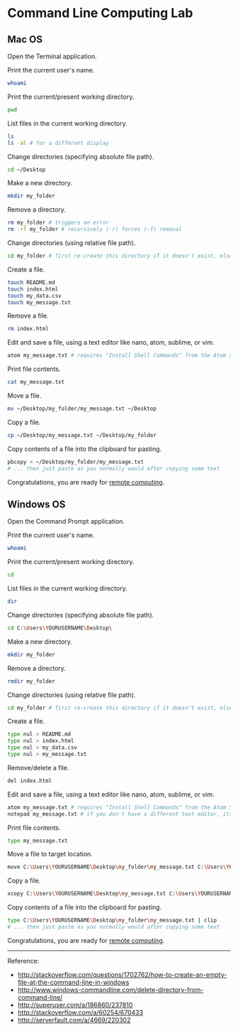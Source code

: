 # Command Line Computing Lab

## Mac OS

Open the Terminal application.

Print the current user's name.

```` sh
whoami
````

Print the current/present working directory.

```` sh
pwd
````

List files in the current working directory.

```` sh
ls
ls -al # for a different display
````

Change directories (specifying absolute file path).

```` sh
cd ~/Desktop
````

Make a new directory.

```` sh
mkdir my_folder
````

Remove a directory.

```` sh
rm my_folder # triggers an error
rm -rf my_folder # recursively (-r) forces (-f) removal
````

Change directories (using relative file path).

```` sh
cd my_folder # first re-create this directory if it doesn't exist, else this will trigger an error
````

Create a file.

```` sh
touch README.md
touch index.html
touch my_data.csv
touch my_message.txt
````

Remove a file.

```` sh
rm index.html
````

Edit and save a file, using a text editor like nano, atom, sublime, or vim.

```` sh
atom my_message.txt # requires "Install Shell Commands" from the Atom Settings
````

Print file contents.

```` sh
cat my_message.txt
````

Move a file.

```` sh
mv ~/Desktop/my_folder/my_message.txt ~/Desktop
````

Copy a file.

```` sh
cp ~/Desktop/my_message.txt ~/Desktop/my_folder
````

Copy contents of a file into the clipboard for pasting.

```` sh
pbcopy < ~/Desktop/my_folder/my_message.txt
# ... then just paste as you normally would after copying some text
````

Congratulations, you are ready for [remote computing](/assignments/lab/network-computing.md).





























## Windows OS

Open the Command Prompt application.

Print the current user's name.

```` sh
whoami
````

Print the current/present working directory.

```` sh
cd
````

List files in the current working directory.

```` sh
dir
````

Change directories (specifying absolute file path).

```` sh
cd C:\Users\YOURUSERNAME\Desktop\
````

Make a new directory.

```` sh
mkdir my_folder
````

Remove a directory.

```` sh
rmdir my_folder
````

Change directories (using relative file path).

```` sh
cd my_folder # first re-create this directory if it doesn't exist, else this will trigger an error
````

Create a file.

```` sh
type nul > README.md
type nul > index.html
type nul > my_data.csv
type nul > my_message.txt
````

Remove/delete a file.

```` sh
del index.html
````

Edit and save a file, using a text editor like nano, atom, sublime, or vim.

```` sh
atom my_message.txt # requires "Install Shell Commands" from the Atom Settings
notepad my_message.txt # if you don't have a different text editor, its ok to use notepad for this simple example
````

Print file contents.

```` sh
type my_message.txt
````

Move a file to target location.

```` sh
move C:\Users\YOURUSERNAME\Desktop\my_folder\my_message.txt C:\Users\YOURUSERNAME\Desktop
````

Copy a file.

```` sh
xcopy C:\Users\YOURUSERNAME\Desktop\my_message.txt C:\Users\YOURUSERNAME\Desktop\my_folder
````

Copy contents of a file into the clipboard for pasting.

```` sh
type C:\Users\YOURUSERNAME\Desktop\my_folder\my_message.txt | clip
# ... then just paste as you normally would after copying some text
````

Congratulations, you are ready for [remote computing](/assignments/lab/network-computing.md).











<hr>

Reference:

 + http://stackoverflow.com/questions/1702762/how-to-create-an-empty-file-at-the-command-line-in-windows
 + http://www.windows-commandline.com/delete-directory-from-command-line/
 + http://superuser.com/a/186860/237810
 + http://stackoverflow.com/a/60254/670433
 + http://serverfault.com/a/4669/220302
